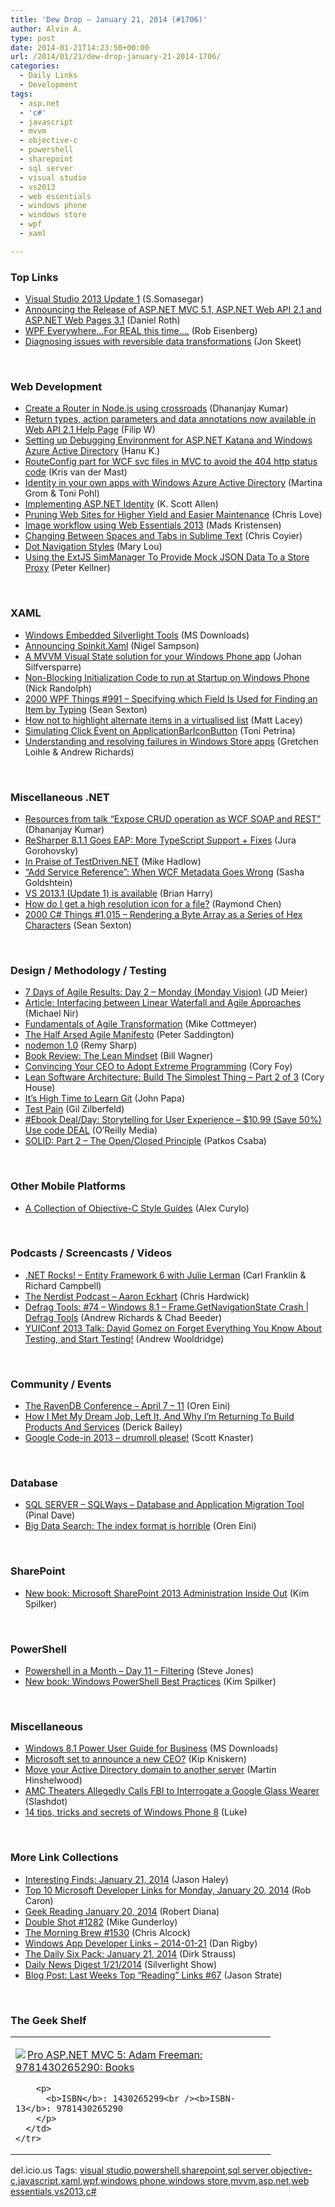 ```yaml
---
title: 'Dew Drop – January 21, 2014 (#1706)'
author: Alvin A.
type: post
date: 2014-01-21T14:23:50+00:00
url: /2014/01/21/dew-drop-january-21-2014-1706/
categories:
  - Daily Links
  - Development
tags:
  - asp.net
  - 'c#'
  - javascript
  - mvvm
  - objective-c
  - powershell
  - sharepoint
  - sql server
  - visual studio
  - vs2013
  - web essentials
  - windows phone
  - windows store
  - wpf
  - xaml

---
```

### <a name="top"></a>Top Links

  * <a href="http://blogs.msdn.com/b/somasegar/archive/2014/01/20/visual-studio-2013-update-1.aspx" target="_blank">Visual Studio 2013 Update 1</a> (S.Somasegar)
  * <a href="http://blogs.msdn.com/b/webdev/archive/2014/01/20/announcing-the-release-of-asp-net-mvc-5-1-asp-net-web-api-2-1-and-asp-net-web-pages-3-1.aspx" target="_blank">Announcing the Release of ASP.NET MVC 5.1, ASP.NET Web API 2.1 and ASP.NET Web Pages 3.1</a> (Daniel Roth)
  * <a href="http://feedproxy.google.com/~r/Devlicious/~3/pIfU1uyd0t8/wpf-everywhere-for-real-this-time.aspx" target="_blank">WPF Everywhere…For REAL this time….</a> (Rob Eisenberg)
  * <a href="http://feedproxy.google.com/~r/JonSkeetCodingBlog/~3/Puol8jsoVtE/diagnosing-issues-with-reversible-data-transformations.aspx" target="_blank">Diagnosing issues with reversible data transformations</a> (Jon Skeet)

&nbsp;

### <a name="web"></a>Web Development

  * <a href="http://debugmode.net/2014/01/21/create-a-router-in-node-js-using-crossroads/" target="_blank">Create a Router in Node.js using crossroads</a> (Dhananjay Kumar)
  * <a href="http://www.strathweb.com/2014/01/return-types-action-parameters-and-data-annotations-now-available-in-web-api-2-1-help-page/" target="_blank">Return types, action parameters and data annotations now available in Web API 2.1 Help Page</a> (Filip W)
  * <a href="http://blogs.msdn.com/b/hanuk/archive/2014/01/20/setting-up-debugging-environment-for-asp-net-katana-and-windows-azure-active-directory.aspx" target="_blank">Setting up Debugging Environment for ASP.NET Katana and Windows Azure Active Directory</a> (Hanu K.)
  * <a href="http://blog.krisvandermast.com/RouteConfigPartForWCFSvcFilesInMVCToAvoidThe404HttpStatusCode.aspx" target="_blank">RouteConfig part for WCF svc files in MVC to avoid the 404 http status code</a> (Kris van der Mast)
  * <a href="http://blogs.msdn.com/b/mvpawardprogram/archive/2014/01/20/identity-in-your-own-apps-with-windows-azure-active-directory.aspx" target="_blank">Identity in your own apps with Windows Azure Active Directory</a> (Martina Grom & Toni Pohl)
  * <a href="http://odetocode.com/blogs/scott/archive/2014/01/20/implementing-asp-net-identity.aspx" target="_blank">Implementing ASP.NET Identity</a> (K. Scott Allen)
  * <a href="http://www.love2dev.com/#!article/Pruning-Web-Sites-for-Higher-Yield-and-Easier-Maintenance" target="_blank">Pruning Web Sites for Higher Yield and Easier Maintenance</a> (Chris Love)
  * <a href="http://feedproxy.google.com/~r/netSlave/~3/li_nDzytPlo/image-workflow-using-web-essentials-2013" target="_blank">Image workflow using Web Essentials 2013</a> (Mads Kristensen)
  * <a href="http://css-tricks.com/changing-spaces-tabs-sublime-text/" target="_blank">Changing Between Spaces and Tabs in Sublime Text</a> (Chris Coyier)
  * <a href="http://feedproxy.google.com/~r/tympanus/~3/TmxOzgSfhaY/" target="_blank">Dot Navigation Styles</a> (Mary Lou)
  * <a href="http://peterkellner.net/2014/01/20/using-the-extjs-simmanager-to-provide-mock-json-data-to-a-store-proxy/?utm_source=rss&utm_medium=rss&utm_campaign=using-the-extjs-simmanager-to-provide-mock-json-data-to-a-store-proxy" target="_blank">Using the ExtJS SimManager To Provide Mock JSON Data To a Store Proxy</a> (Peter Kellner)

&nbsp;

### <a name="silverlight"></a>XAML

  * <a href="http://www.microsoft.com/en-us/download/details.aspx?id=26227&WT.mc_id=rss_alldownloads_all" target="_blank">Windows Embedded Silverlight Tools</a> (MS Downloads)
  * <a href="http://compiledexperience.com/blog/posts/announcing-spinkit-xaml" target="_blank">Announcing Spinkit.Xaml</a> (Nigel Sampson)
  * <a href="http://codeblog.silfversparre.com/2014/01/mvvm-visual-state-solution-windows-phone-app/" target="_blank">A MVVM Visual State solution for your Windows Phone app</a> (Johan Silfversparre)
  * <a href="http://feedproxy.google.com/~r/NicksNetTravels/~3/05qociRl81M/post.aspx" target="_blank">Non-Blocking Initialization Code to run at Startup on Windows Phone</a> (Nick Randolph)
  * <a href="http://wpf.2000things.com/2014/01/21/991-specifying-which-field-is-used-for-finding-an-item-by-typing/" target="_blank">2000 WPF Things #991 – Specifying which Field Is Used for Finding an Item by Typing</a> (Sean Sexton)
  * <a href="http://feedproxy.google.com/~r/MattLacey/~3/qWaRMPFji9M/how-not-to-highlight-alternate-items-in.html" target="_blank">How not to highlight alternate items in a virtualised list</a> (Matt Lacey)
  * <a href="http://feeds.dzone.com/~r/zones/dotnet/~3/RwGG4W0UqNg/simulating-click-event" target="_blank">Simulating Click Event on ApplicationBarIconButton</a> (Toni Petrina)
  * <a href="http://blogs.windows.com/windows/b/appbuilder/archive/2014/01/20/understanding-and-resolving-failures-in-windows-store-apps.aspx" target="_blank">Understanding and resolving failures in Windows Store apps</a> (Gretchen Loihle & Andrew Richards)

&nbsp;

### <a name="dotnet"></a>Miscellaneous .NET

  * <a href="http://debugmode.net/2014/01/21/resources-from-talk-expose-crud-operation-as-wcf-soap-and-rest/" target="_blank">Resources from talk “Expose CRUD operation as WCF SOAP and REST”</a> (Dhananjay Kumar)
  * <a href="http://blog.jetbrains.com/dotnet/2014/01/20/resharper-8-1-1-goes-eap-more-typescript-support-fixes/?utm_source=rss&utm_medium=rss&utm_campaign=resharper-8-1-1-goes-eap-more-typescript-support-fixes" target="_blank">ReSharper 8.1.1 Goes EAP: More TypeScript Support + Fixes</a> (Jura Gorohovsky)
  * <a href="http://feedproxy.google.com/~r/CodeRant/~3/5ID52yt9MEs/in-praise-of-testdrivennet.html" target="_blank">In Praise of TestDriven.NET</a> (Mike Hadlow)
  * <a href="http://feedproxy.google.com/~r/sashag/~3/JlY0TYRDxwE/" target="_blank">“Add Service Reference”: When WCF Metadata Goes Wrong</a> (Sasha Goldshtein)
  * <a href="http://blogs.msdn.com/b/bharry/archive/2014/01/20/vs-2013-1-update-1-is-available.aspx" target="_blank">VS 2013.1 (Update 1) is available</a> (Brian Harry)
  * <a href="http://blogs.msdn.com/b/oldnewthing/archive/2014/01/20/10490951.aspx" target="_blank">How do I get a high resolution icon for a file?</a> (Raymond Chen)
  * <a href="http://csharp.2000things.com/2014/01/21/1015-rendering-a-byte-array-as-a-series-of-hex-characters/" target="_blank">2000 C# Things #1,015 – Rendering a Byte Array as a Series of Hex Characters</a> (Sean Sexton)

&nbsp;

### <a name="design"></a>Design / Methodology / Testing

  * <a href="http://feedproxy.google.com/~r/jmeier/~3/yZsaivj9dNQ/7-days-of-agile-results-day-2-monday-monday-vision.aspx" target="_blank">7 Days of Agile Results: Day 2 &#8211; Monday (Monday Vision)</a> (JD Meier)
  * <a href="http://www.infoq.com/articles/interface-linear-agile?utm_campaign=infoq_content&utm_source=infoq&utm_medium=feed&utm_term=global" target="_blank">Article: Interfacing between Linear Waterfall and Agile Approaches</a> (Michael Nir)
  * <a href="http://feedproxy.google.com/~r/LeadingAgile/~3/pm9P3CR-3zc/" target="_blank">Fundamentals of Agile Transformation</a> (Mike Cottmeyer)
  * <a href="http://feedproxy.google.com/~r/agilescout/~3/PrU3xzFmZ20/" target="_blank">The Half Arsed Agile Manifesto</a> (Peter Saddington)
  * <a href="http://feedproxy.google.com/~r/remysharp/~3/XJjmgzJb9b4/" target="_blank">nodemon 1.0</a> (Remy Sharp)
  * <a href="http://feedproxy.google.com/~r/billwagner/~3/ZQaROhjHIxg/book-review-the-lean-mindset" target="_blank">Book Review: The Lean Mindset</a> (Bill Wagner)
  * <a href="http://blog.coryfoy.com/2014/01/convincing-your-ceo-to-adopt-extreme-programming/" target="_blank">Convincing Your CEO to Adopt Extreme Programming</a> (Cory Foy)
  * <a href="http://feeds.feedblitz.com/~/54683731/0/bitnative~Lean-Software-Architecture-Build-The-Simplest-Thing-Part-of/" target="_blank">Lean Software Architecture: Build The Simplest Thing – Part 2 of 3</a> (Cory House)
  * <a href="http://feedproxy.google.com/~r/JohnPapa/~3/7EKUZmBZAfs/" target="_blank">It’s High Time to Learn Git</a> (John Papa)
  * <a href="http://feedproxy.google.com/~r/gilzilberfeld/~3/gSy9VRz9Uys/test-pain.html" target="_blank">Test Pain</a> (Gil Zilberfeld)
  * <a href="http://feedproxy.google.com/~r/oreilly/news/~3/OPSOMQE1Y9w/9781933820477.do" target="_blank">#Ebook Deal/Day: Storytelling for User Experience &#8211; $10.99 (Save 50%) Use code DEAL</a> (O&#8217;Reilly Media)
  * <a href="http://feedproxy.google.com/~r/nettuts/~3/aH8si1mNSHI/" target="_blank">SOLID: Part 2 – The Open/Closed Principle</a> (Patkos Csaba)

&nbsp;

### <a name="mobile"></a>Other Mobile Platforms

  * <a href="http://java.dzone.com/articles/collection-objective-c-style" target="_blank">A Collection of Objective-C Style Guides</a> (Alex Curylo)

&nbsp;

### <a name="podcasts"></a>Podcasts / Screencasts / Videos

  * <a href="http://www.dotnetrocks.com/default.aspx?ShowNum=943" target="_blank">.NET Rocks! &#8211; Entity Framework 6 with Julie Lerman</a> (Carl Franklin & Richard Campbell)
  * <a href="http://nerdist.libsyn.com/aaron-eckhart" target="_blank">The Nerdist Podcast &#8211; Aaron Eckhart</a> (Chris Hardwick)
  * <a href="http://channel9.msdn.com/Shows/Defrag-Tools/Defrag-Tools-74-Windows-81-FrameGetNavigationState-Crash" target="_blank">Defrag Tools: #74 &#8211; Windows 8.1 &#8211; Frame.GetNavigationState Crash | Defrag Tools</a> (Andrew Richards & Chad Beeder)
  * <a href="http://feeds.yuiblog.com/~r/YahooUserInterfaceBlog/~3/3Hx6j1MF1fI/" target="_blank">YUIConf 2013 Talk: David Gomez on Forget Everything You Know About Testing, and Start Testing!</a> (Andrew Wooldridge)

&nbsp;

### <a name="events"></a>Community / Events

  * <a href="http://feedproxy.google.com/~r/AyendeRahien/~3/GWFZi_l0RSw/the-ravendb-conference-april-7-11" target="_blank">The RavenDB Conference – April 7 &#8211; 11</a> (Oren Eini)
  * <a href="http://feedproxy.google.com/~r/LosTechies/~3/FiLBTNxKBf4/" target="_blank">How I Met My Dream Job, Left It, And Why I’m Returning To Build Products And Services</a> (Derick Bailey)
  * <a href="http://feedproxy.google.com/~r/GDBcode/~3/23UlDwLE3Jc/google-code-in-2013-drumroll-please.html" target="_blank">Google Code-in 2013 &#8211; drumroll please!</a> (Scott Knaster)

&nbsp;

### <a name="sql"></a>Database

  * <a href="http://blog.sqlauthority.com/2014/01/21/sql-server-sqlways-database-and-application-migration-tool/" target="_blank">SQL SERVER – SQLWays – Database and Application Migration Tool</a> (Pinal Dave)
  * <a href="http://feedproxy.google.com/~r/AyendeRahien/~3/hebvNx50TYs/big-data-search-the-index-format-is-horrible" target="_blank">Big Data Search: The index format is horrible</a> (Oren Eini)

&nbsp;

### <a name="sp"></a>SharePoint

  * <a href="http://blogs.msdn.com/b/microsoft_press/archive/2014/01/20/new-book-microsoft-sharepoint-2013-administration-inside-out.aspx" target="_blank">New book: Microsoft SharePoint 2013 Administration Inside Out</a> (Kim Spilker)

&nbsp;

### <a name="ps"></a>PowerShell

  * <a href="http://www.sqlservercentral.com/blogs/steve_jones/2014/01/20/powershell-in-a-month-day-11-filtering/" target="_blank">Powershell in a Month – Day 11 – Filtering</a> (Steve Jones)
  * <a href="http://blogs.msdn.com/b/microsoft_press/archive/2014/01/20/new-book-windows-powershell-best-practices.aspx" target="_blank">New book: Windows PowerShell Best Practices</a> (Kim Spilker)

&nbsp;

### <a name="misc"></a>Miscellaneous

  * <a href="http://www.microsoft.com/en-us/download/details.aspx?id=41652&WT.mc_id=rss_alldownloads_all" target="_blank">Windows 8.1 Power User Guide for Business</a> (MS Downloads)
  * <a href="http://feedproxy.google.com/~r/liveside/~3/ivEjGLfO1Ak/" target="_blank">Microsoft set to announce a new CEO?</a> (Kip Kniskern)
  * <a href="http://nakedalm.com/move-your-active-directory-domain-to-another-server/" target="_blank">Move your Active Directory domain to another server</a> (Martin Hinshelwood)
  * <a href="http://rss.slashdot.org/~r/Slashdot/slashdot/~3/Hvb8Qp-zHNw/story01.htm" target="_blank">AMC Theaters Allegedly Calls FBI to Interrogate a Google Glass Wearer</a> (Slashdot)
  * <a href="http://feedproxy.google.com/~r/NokiaConversations-Posts/~3/2Y3pJ9zdCkY/" target="_blank">14 tips, tricks and secrets of Windows Phone 8</a> (Luke)

&nbsp;

### <a name="links"></a>More Link Collections

  * <a href="http://jasonhaley.com/blog/post/2014/01/21/Interesting-Finds-January-21-2014.aspx" target="_blank">Interesting Finds: January 21, 2014</a> (Jason Haley)
  * <a href="http://blogs.msdn.com/b/robcaron/archive/2014/01/20/top-10-microsoft-developer-links-for-monday-january-20-2014.aspx" target="_blank">Top 10 Microsoft Developer Links for Monday, January 20, 2014</a> (Rob Caron)
  * <a href="http://feeds.regulargeek.com/~r/RegularGeek/~3/oIOvViPnBII/" target="_blank">Geek Reading January 20, 2014</a> (Robert Diana)
  * <a href="http://afreshcup.com/home/2014/1/21/double-shot-1282.html" target="_blank">Double Shot #1282</a> (Mike Gunderloy)
  * <a href="http://feedproxy.google.com/~r/ReflectivePerspective/~3/WPp2z5ludPI/" target="_blank">The Morning Brew #1530</a> (Chris Alcock)
  * <a href="http://feedproxy.google.com/~r/DanRigby/~3/V8zbhhXFE_U/" target="_blank">Windows App Developer Links &#8211; 2014-01-21</a> (Dan Rigby)
  * <a href="http://feeds.feedblitz.com/~/54713135/0/dirkstrauss~The-Daily-Six-Pack-January" target="_blank">The Daily Six Pack: January 21, 2014</a> (Dirk Strauss)
  * <a href="http://feedproxy.google.com/~r/silverlightshow/~3/FwJqz5QOzYk/Daily-News-Digest-1-21-2014.aspx" target="_blank">Daily News Digest 1/21/2014</a> (Silverlight Show)
  * <a href="http://www.toadworld.com/platforms/sql-server/b/weblog/archive/2014/01/20/last-weeks-top-reading-links-67.aspx" target="_blank">Blog Post: Last Weeks Top “Reading” Links #67</a> (Jason Strate)

&nbsp;

### <a name="shelf"></a>The Geek Shelf

<div id="scid:7dc1bd33-94bd-46fd-a20b-0131235bcd47:4388f897-beb4-4509-82e8-ad07de814583" class="wlWriterEditableSmartContent" style="float: none; padding-bottom: 0px; padding-top: 0px; padding-left: 0px; margin: 0px; display: inline; padding-right: 0px">
  <table cellspacing="0" cellpadding="2" width="400" border="0" unselectable="on">
    <tr>
      <td valign="top" width="400">
        <p>
          <a title="Pro ASP.NET MVC 5: Adam Freeman: 9781430265290: Books" href="http://www.amazon.com/exec/obidos/ASIN/1430265299/alvinashcraft-20"><img data-recalc-dims="1" decoding="async" src="https://i0.wp.com/images.amazon.com/images/P/1430265299.01.MZZZZZZZ.jpg?w=660" border="0" align="left" style="float:left" />Pro ASP.NET MVC 5: Adam Freeman: 9781430265290: Books</a>
        </p>
        
        <p>
          <b>ISBN</b>: 1430265299<br /><b>ISBN-13</b>: 9781430265290
        </p>
      </td>
    </tr>
  </table>
</div>

<div id="scid:0767317B-992E-4b12-91E0-4F059A8CECA8:f4193b08-ccbe-44dc-93e5-ae6eb51423c3" class="wlWriterEditableSmartContent" style="float: none; padding-bottom: 0px; padding-top: 0px; padding-left: 0px; margin: 0px; display: inline; padding-right: 0px">
  del.icio.us Tags: <a href="http://del.icio.us/popular/visual+studio" rel="tag">visual studio</a>,<a href="http://del.icio.us/popular/powershell" rel="tag">powershell</a>,<a href="http://del.icio.us/popular/sharepoint" rel="tag">sharepoint</a>,<a href="http://del.icio.us/popular/sql+server" rel="tag">sql server</a>,<a href="http://del.icio.us/popular/objective-c" rel="tag">objective-c</a>,<a href="http://del.icio.us/popular/javascript" rel="tag">javascript</a>,<a href="http://del.icio.us/popular/xaml" rel="tag">xaml</a>,<a href="http://del.icio.us/popular/wpf" rel="tag">wpf</a>,<a href="http://del.icio.us/popular/windows+phone" rel="tag">windows phone</a>,<a href="http://del.icio.us/popular/windows+store" rel="tag">windows store</a>,<a href="http://del.icio.us/popular/mvvm" rel="tag">mvvm</a>,<a href="http://del.icio.us/popular/asp.net" rel="tag">asp.net</a>,<a href="http://del.icio.us/popular/web+essentials" rel="tag">web essentials</a>,<a href="http://del.icio.us/popular/vs2013" rel="tag">vs2013</a>,<a href="http://del.icio.us/popular/c%23" rel="tag">c#</a>
</div>